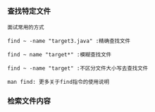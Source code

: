 ### 查找特定文件
```
面试常用的方式

find ~ -name "target3.java" :精确查找文件

find ~ name "target*" :模糊查找文件

find ~ -name "target" :不区分文件大小写去查找文件

man find: 更多关于find指令的使用说明
```

### 检索文件内容

```

```

### 

